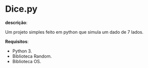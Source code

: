 # Dice.py
**descrição**:

Um projeto simples feito em python
que simula um dado de 7 lados.

**Requisitos**:

- Python 3.
- Biblioteca Random.
- Biblioteca OS.

